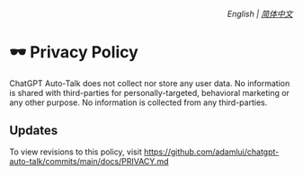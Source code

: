 <div align="right">
    <h6>
        <picture>
            <source type="image/svg+xml" media="(prefers-color-scheme: dark)" srcset="https://assets.chatgptautotalk.com/images/icons/earth/white/icon32.svg">
            <img height=14 src="https://assets.chatgptautotalk.com/images/icons/earth/black/icon32.svg">
        </picture>
        &nbsp;English |
        <a href="zh-cn/PRIVACY.md">简体中文</a>
    </h6>
</div>

# 🕶️ Privacy Policy

ChatGPT Auto-Talk does not collect nor store any user data. No information is shared with third-parties for personally-targeted, behavioral marketing or any other purpose. No information is collected from any third-parties. 

## Updates

To view revisions to this policy, visit https://github.com/adamlui/chatgpt-auto-talk/commits/main/docs/PRIVACY.md
